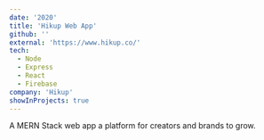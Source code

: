 ```yaml
---
date: '2020'
title: 'Hikup Web App'
github: ''
external: 'https://www.hikup.co/'
tech:
  - Node
  - Express
  - React
  - Firebase
company: 'Hikup'
showInProjects: true
---
```


A MERN Stack web app a platform for creators and brands to grow.
